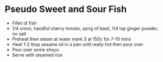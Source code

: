 # Pseudo Sweet and Sour Fish

* Fillet of fish
* 1/4 onion, handful cherry tomato, sprig of basil, 1/4 tsp ginger powder, no salt
* Preheat then steam at water mark 3 at 150c for 7-10 mins
* Heat 1-2 tbsp sesame oil in a pan until really hot then pour over
* Pour over some shoyu
* Serve with steamed rice